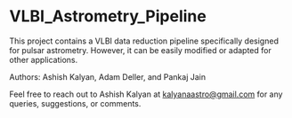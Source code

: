 # VLBI_Astrometry_Pipeline
This project contains a VLBI data reduction pipeline specifically designed for pulsar astrometry. However, it can be easily modified or adapted for other applications.

Authors: Ashish Kalyan, Adam Deller, and Pankaj Jain

Feel free to reach out to Ashish Kalyan at kalyanaastro@gmail.com for any queries, suggestions, or comments.
